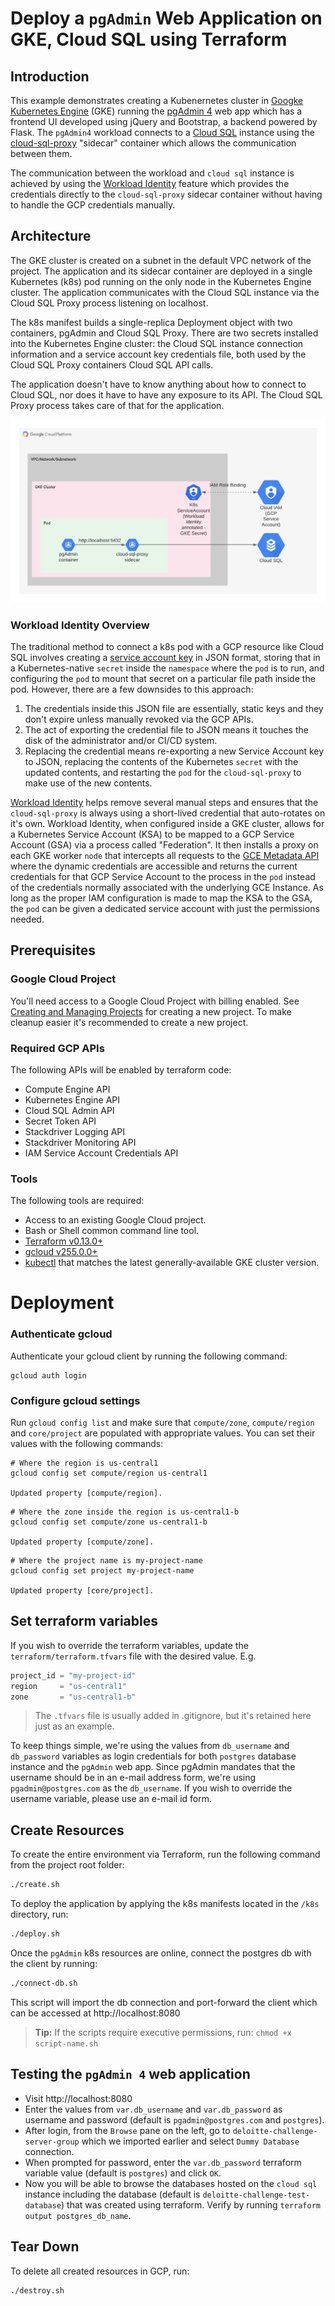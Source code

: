 # Deploy a `pgAdmin` Web Application on GKE, Cloud SQL using Terraform

## Introduction

This example demonstrates creating a Kubenernetes cluster in [Googke Kubernetes Engine](https://cloud.google.com/kubernetes-engine/docs/concepts/kubernetes-engine-overview) (GKE) running the [pgAdmin 4](https://github.com/postgres/pgadmin4) web app which has a frontend UI developed using jQuery and Bootstrap, a backend powered by Flask. The `pgAdmin4` workload connects to a [Cloud SQL](https://cloud.google.com/sql/docs/postgres/) instance using the [cloud-sql-proxy](https://cloud.google.com/sql/docs/mysql/connect-kubernetes-engine) "sidecar" container which allows the communication between them. 

The communication between the workload and `cloud sql` instance is achieved by using the [Workload Identity](https://cloud.google.com/kubernetes-engine/docs/how-to/workload-identity) feature which provides the credentials directly to the `cloud-sql-proxy` sidecar container without having to handle the GCP credentials manually.

## Architecture
The GKE cluster is created on a subnet in the default VPC network of the project. The application and its sidecar container are deployed in a single Kubernetes (k8s) pod running on the only node in the Kubernetes Engine cluster. The application communicates with the Cloud SQL instance via the Cloud SQL Proxy process listening on localhost.

The k8s manifest builds a single-replica Deployment object with two containers, pgAdmin and Cloud SQL Proxy. There are two secrets installed into the Kubernetes Engine cluster: the Cloud SQL instance connection information and a service account key credentials file, both used by the Cloud SQL Proxy containers Cloud SQL API calls.

The application doesn't have to know anything about how to connect to Cloud SQL, nor does it have to have any exposure to its API. The Cloud SQL Proxy process takes care of that for the application.

![Application in Kubernetes Engine using a Cloud SQL Proxy sidecar container to communicate with a Cloud SQL Proxy instance](doc/architecture-diagram.png)

### Workload Identity Overview

The traditional method to connect a k8s pod with a GCP resource like Cloud SQL involves creating a [service account key](https://cloud.google.com/iam/docs/creating-managing-service-account-keys) in JSON format, storing that in a Kubernetes-native `secret` inside the `namespace` where the `pod` is to run, and configuring the `pod` to mount that secret on a particular file path inside the pod.  However, there are a few downsides to this approach:

1. The credentials inside this JSON file are essentially, static keys and they don't expire unless manually revoked via the GCP APIs.
1. The act of exporting the credential file to JSON means it touches the disk of the administrator and/or CI/CD system.
1. Replacing the credential means re-exporting a new Service Account key to JSON, replacing the contents of the Kubernetes `secret` with the updated contents, and restarting the `pod` for the `cloud-sql-proxy` to make use of the new contents.

[Workload Identity](https://cloud.google.com/kubernetes-engine/docs/how-to/workload-identity) helps remove several manual steps and ensures that the `cloud-sql-proxy` is always using a short-lived credential that auto-rotates on it's own.  Workload Identity, when configured inside a GKE cluster, allows for a Kubernetes Service Account (KSA) to be mapped to a GCP Service Account (GSA) via a process called "Federation".  It then installs a proxy on each GKE worker `node` that intercepts all requests to the [GCE Metadata API](https://cloud.google.com/compute/docs/storing-retrieving-metadata) where the dynamic credentials are accessible and returns the current credentials for that GCP Service Account to the process in the `pod` instead of the credentials normally associated with the underlying GCE Instance.  As long as the proper IAM configuration is made to map the KSA to the GSA, the `pod` can be given a dedicated service account with just the permissions needed.
## Prerequisites

### Google Cloud Project

 You'll need access to a Google Cloud Project with billing enabled. See [Creating and Managing Projects](https://cloud.google.com/resource-manager/docs/creating-managing-projects) for creating a new project. To make cleanup easier it's recommended to create a new project.

### Required GCP APIs

The following APIs will be enabled by terraform code:

* Compute Engine API
* Kubernetes Engine API
* Cloud SQL Admin API
* Secret Token API
* Stackdriver Logging API
* Stackdriver Monitoring API
* IAM Service Account Credentials API

### Tools

The following tools are required:

* Access to an existing Google Cloud project.
* Bash or Shell common command line tool.
* [Terraform v0.13.0+](https://www.terraform.io/downloads.html)
* [gcloud v255.0.0+](https://cloud.google.com/sdk/downloads)
* [kubectl](https://kubernetes.io/docs/reference/kubectl/overview/) that matches the latest generally-available GKE cluster version.

# Deployment

### Authenticate gcloud

 Authenticate your gcloud client by running the following command:

```console
gcloud auth login
```

### Configure gcloud settings

Run `gcloud config list` and make sure that `compute/zone`, `compute/region` and `core/project` are populated with appropriate values. You can set their values with the following commands:

```console
# Where the region is us-central1
gcloud config set compute/region us-central1

Updated property [compute/region].
```

```console
# Where the zone inside the region is us-central1-b
gcloud config set compute/zone us-central1-b

Updated property [compute/zone].
```

```console
# Where the project name is my-project-name
gcloud config set project my-project-name

Updated property [core/project].
```

## Set terraform variables

If you wish to override the terraform variables, update the `terraform/terraform.tfvars` file with the desired value.
E.g.
```terraform
project_id = "my-project-id"
region     = "us-central1"
zone       = "us-central1-b"
```
> The `.tfvars` file is usually added in .gitignore, but it's retained here just as an example.

To keep things simple, we're using the values from `db_username` and `db_password` variables as login credentials for both `postgres` database instance and the `pgAdmin` web app. Since pgAdmin mandates that the username should be in an e-mail address form, we're using `pgadmin@postgres.com` as the `db_username`. If you wish to override the username variable, please use an e-mail id form.
## Create Resources

To create the entire environment via Terraform, run the following command from the project root folder:

```bash
./create.sh
```

To deploy the application by applying the k8s manifests located in the `/k8s` directory, run:

```bash
./deploy.sh
```

Once the `pgAdmin` k8s resources are online, connect the postgres db with the client by running:

```bash
./connect-db.sh
```
This script will import the db connection and port-forward the client which can be accessed at http://localhost:8080

> **Tip:** If the scripts require executive permissions, run: `chmod +x script-name.sh`

## Testing the `pgAdmin 4` web application

- Visit http://localhost:8080
- Enter the values from `var.db_username` and `var.db_password` as username and password (default is `pgadmin@postgres.com` and `postgres`).
- After login, from the `Browse` pane on the left, go to `deloitte-challenge-server-group` which we imported earlier and select `Dummy Database` connection.
- When prompted for password, enter the `var.db_password` terraform variable value (default is `postgres`) and click `OK`.
- Now you will be able to browse the databases hosted on the `cloud sql` instance including the database (default is `deloitte-challenge-test-database`) that was created using terraform. Verify by running `terraform output postgres_db_name`.
## Tear Down

To delete all created resources in GCP, run:

```bash
./destroy.sh
```
